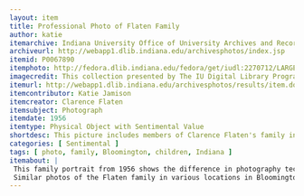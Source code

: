 ```yaml
---
layout: item
title: Professional Photo of Flaten Family 
author: katie
itemarchive: Indiana University Office of University Archives and Records Management
archiveurl: http://webapp1.dlib.indiana.edu/archivesphotos/index.jsp
itemid: P0067890
itemphoto: http://fedora.dlib.indiana.edu/fedora/get/iudl:2270712/LARGE
imagecredit: This collection presented by The IU Digital Library Program and Indiana University Office of University Archives and Records Management
itemurl: http://webapp1.dlib.indiana.edu/archivesphotos/results/item.do?itemId=P0067890&searchId=1&searchResultIndex=1
itemcontributor: Katie Jamison
itemcreator: Clarence Flaten
itemsubject: Photograph
itemdate: 1956
itemtype: Physical Object with Sentimental Value
shortdesc: This picture includes members of Clarence Flaten's family in a proffesional studio.
categories: [ Sentimental ]
tags: [ photo, family, Bloomington, children, Indiana ]
itemabout: |
 This family portrait from 1956 shows the difference in photography technology today. For example, this picture of the Flaten family acknowledges the challenge of a self timer, and they’re all posed and coordinated with proper lighting. It reveals the historical change in culture because all of the people are posed and serious, while in today's society, more "fun" pictures are taken, revealing the change in social norms, but the importance of recording family interaction has stayed consistent. 
 Similar photos of the Flaten family in various locations in Bloomington are in the same archive collection.
---
```

